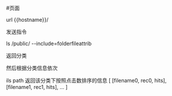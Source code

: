 #页面

url {{hostname}}/

发送指令

ls /public/ --include=folderfileattrib

返回分类

然后根据分类信息依次

ils path
返回该分类下按照点击数排序的信息
[
	[filename0, rec0, hits],
	[filename1, rec1, hits],
	...
]